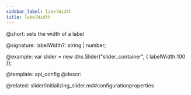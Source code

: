 ```yaml
---
sidebar_label: labelWidth
title: labelWidth
---          
```


@short: sets the width of a label

@signature: labelWidth?: string | number;


@example: 
var slider = new dhx.Slider("slider_container", {
    labelWidth:100
});


@template:	api_config
@descr: 


@related: slider/initializing_slider.md#configurationproperties

